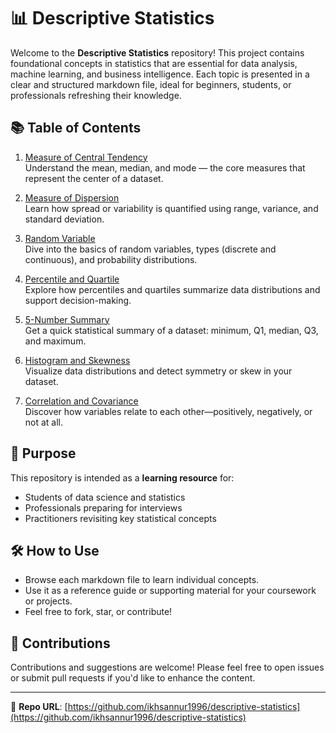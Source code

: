 # 📊 Descriptive Statistics

Welcome to the **Descriptive Statistics** repository! This project contains foundational concepts in statistics that are essential for data analysis, machine learning, and business intelligence. Each topic is presented in a clear and structured markdown file, ideal for beginners, students, or professionals refreshing their knowledge.

## 📚 Table of Contents

1. [Measure of Central Tendency](./1_Measure_of_Central_Tendency.md)  
   Understand the mean, median, and mode — the core measures that represent the center of a dataset.

2. [Measure of Dispersion](./2_Measure_Of_Dispersion.md)  
   Learn how spread or variability is quantified using range, variance, and standard deviation.

3. [Random Variable](./3_Random_Variabel.md)  
   Dive into the basics of random variables, types (discrete and continuous), and probability distributions.

4. [Percentile and Quartile](./4_Percentile_Quartile.md)  
   Explore how percentiles and quartiles summarize data distributions and support decision-making.

5. [5-Number Summary](./5_5_Number_Summary.md)  
   Get a quick statistical summary of a dataset: minimum, Q1, median, Q3, and maximum.

6. [Histogram and Skewness](./6_Histogram_Skewness.md)  
   Visualize data distributions and detect symmetry or skew in your dataset.

7. [Correlation and Covariance](./7_Correlation_Covariance.md)  
   Discover how variables relate to each other—positively, negatively, or not at all.

## 📌 Purpose

This repository is intended as a **learning resource** for:
- Students of data science and statistics
- Professionals preparing for interviews
- Practitioners revisiting key statistical concepts

## 🛠️ How to Use

- Browse each markdown file to learn individual concepts.
- Use it as a reference guide or supporting material for your coursework or projects.
- Feel free to fork, star, or contribute!

## 🧠 Contributions

Contributions and suggestions are welcome! Please feel free to open issues or submit pull requests if you'd like to enhance the content.

---

📂 **Repo URL**: [https://github.com/ikhsannur1996/descriptive-statistics](https://github.com/ikhsannur1996/descriptive-statistics)
